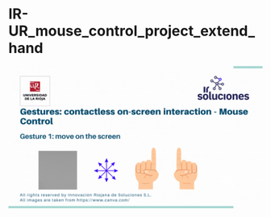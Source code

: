 # IR-UR_mouse_control_project_extend_hand

![me](https://github.com/AlvearVanessa/IR-UR_mouse_control_project_extend_hand/blob/main/Gif_GesturesContactlessInteraction_MouseControl.gif)
